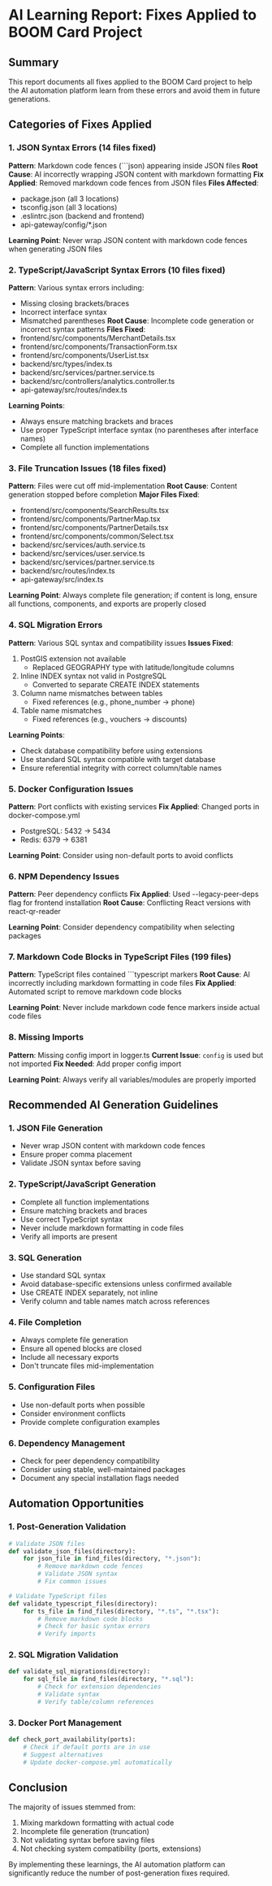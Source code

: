 # AI Learning Report: Fixes Applied to BOOM Card Project

## Summary
This report documents all fixes applied to the BOOM Card project to help the AI automation platform learn from these errors and avoid them in future generations.

## Categories of Fixes Applied

### 1. JSON Syntax Errors (14 files fixed)
**Pattern**: Markdown code fences (```json) appearing inside JSON files
**Root Cause**: AI incorrectly wrapping JSON content with markdown formatting
**Fix Applied**: Removed markdown code fences from JSON files
**Files Affected**:
- package.json (all 3 locations)
- tsconfig.json (all 3 locations)
- .eslintrc.json (backend and frontend)
- api-gateway/config/*.json

**Learning Point**: Never wrap JSON content with markdown code fences when generating JSON files

### 2. TypeScript/JavaScript Syntax Errors (10 files fixed)
**Pattern**: Various syntax errors including:
- Missing closing brackets/braces
- Incorrect interface syntax
- Mismatched parentheses
**Root Cause**: Incomplete code generation or incorrect syntax patterns
**Files Fixed**:
- frontend/src/components/MerchantDetails.tsx
- frontend/src/components/TransactionForm.tsx
- frontend/src/components/UserList.tsx
- backend/src/types/index.ts
- backend/src/services/partner.service.ts
- backend/src/controllers/analytics.controller.ts
- api-gateway/src/routes/index.ts

**Learning Points**:
- Always ensure matching brackets and braces
- Use proper TypeScript interface syntax (no parentheses after interface names)
- Complete all function implementations

### 3. File Truncation Issues (18 files fixed)
**Pattern**: Files were cut off mid-implementation
**Root Cause**: Content generation stopped before completion
**Major Files Fixed**:
- frontend/src/components/SearchResults.tsx
- frontend/src/components/PartnerMap.tsx
- frontend/src/components/PartnerDetails.tsx
- frontend/src/components/common/Select.tsx
- backend/src/services/auth.service.ts
- backend/src/services/user.service.ts
- backend/src/services/partner.service.ts
- backend/src/routes/index.ts
- api-gateway/src/index.ts

**Learning Point**: Always complete file generation; if content is long, ensure all functions, components, and exports are properly closed

### 4. SQL Migration Errors
**Pattern**: Various SQL syntax and compatibility issues
**Issues Fixed**:
1. PostGIS extension not available
   - Replaced GEOGRAPHY type with latitude/longitude columns
2. Inline INDEX syntax not valid in PostgreSQL
   - Converted to separate CREATE INDEX statements
3. Column name mismatches between tables
   - Fixed references (e.g., phone_number → phone)
4. Table name mismatches
   - Fixed references (e.g., vouchers → discounts)

**Learning Points**:
- Check database compatibility before using extensions
- Use standard SQL syntax compatible with target database
- Ensure referential integrity with correct column/table names

### 5. Docker Configuration Issues
**Pattern**: Port conflicts with existing services
**Fix Applied**: Changed ports in docker-compose.yml
- PostgreSQL: 5432 → 5434
- Redis: 6379 → 6381

**Learning Point**: Consider using non-default ports to avoid conflicts

### 6. NPM Dependency Issues
**Pattern**: Peer dependency conflicts
**Fix Applied**: Used --legacy-peer-deps flag for frontend installation
**Root Cause**: Conflicting React versions with react-qr-reader

**Learning Point**: Consider dependency compatibility when selecting packages

### 7. Markdown Code Blocks in TypeScript Files (199 files)
**Pattern**: TypeScript files contained ```typescript markers
**Root Cause**: AI incorrectly including markdown formatting in code files
**Fix Applied**: Automated script to remove markdown code blocks

**Learning Point**: Never include markdown code fence markers inside actual code files

### 8. Missing Imports
**Pattern**: Missing config import in logger.ts
**Current Issue**: `config` is used but not imported
**Fix Needed**: Add proper config import

**Learning Point**: Always verify all variables/modules are properly imported

## Recommended AI Generation Guidelines

### 1. JSON File Generation
- Never wrap JSON content with markdown code fences
- Ensure proper comma placement
- Validate JSON syntax before saving

### 2. TypeScript/JavaScript Generation
- Complete all function implementations
- Ensure matching brackets and braces
- Use correct TypeScript syntax
- Never include markdown formatting in code files
- Verify all imports are present

### 3. SQL Generation
- Use standard SQL syntax
- Avoid database-specific extensions unless confirmed available
- Use CREATE INDEX separately, not inline
- Verify column and table names match across references

### 4. File Completion
- Always complete file generation
- Ensure all opened blocks are closed
- Include all necessary exports
- Don't truncate files mid-implementation

### 5. Configuration Files
- Use non-default ports when possible
- Consider environment conflicts
- Provide complete configuration examples

### 6. Dependency Management
- Check for peer dependency compatibility
- Consider using stable, well-maintained packages
- Document any special installation flags needed

## Automation Opportunities

### 1. Post-Generation Validation
```python
# Validate JSON files
def validate_json_files(directory):
    for json_file in find_files(directory, "*.json"):
        # Remove markdown code fences
        # Validate JSON syntax
        # Fix common issues

# Validate TypeScript files
def validate_typescript_files(directory):
    for ts_file in find_files(directory, "*.ts", "*.tsx"):
        # Remove markdown code blocks
        # Check for basic syntax errors
        # Verify imports
```

### 2. SQL Migration Validation
```python
def validate_sql_migrations(directory):
    for sql_file in find_files(directory, "*.sql"):
        # Check for extension dependencies
        # Validate syntax
        # Verify table/column references
```

### 3. Docker Port Management
```python
def check_port_availability(ports):
    # Check if default ports are in use
    # Suggest alternatives
    # Update docker-compose.yml automatically
```

## Conclusion

The majority of issues stemmed from:
1. Mixing markdown formatting with actual code
2. Incomplete file generation (truncation)
3. Not validating syntax before saving files
4. Not checking system compatibility (ports, extensions)

By implementing these learnings, the AI automation platform can significantly reduce the number of post-generation fixes required.